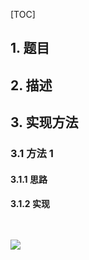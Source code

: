 [TOC]

## 1. 题目



## 2. 描述

>   

## 3. 实现方法

### 3.1 方法 1

#### 3.1.1 思路

#### 3.1.2 实现

```java

```

![](https://gitee.com/cunyu1943/images/raw/master/ImgsUbuntu/20200510234310.png)
---

<link rel="stylesheet" href="https://cdnjs.cloudflare.com/ajax/libs/social-share.js/1.0.16/css/share.min.css">

<center><div class="social-share"></div></center>
<script type="text/javascript" src="https://cdnjs.cloudflare.com/ajax/libs/social-share.js/1.0.16/js/social-share.min.js"></script>

